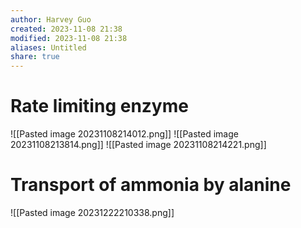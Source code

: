```yaml
---
author: Harvey Guo
created: 2023-11-08 21:38
modified: 2023-11-08 21:38
aliases: Untitled
share: true
---
```

# Rate limiting enzyme
![[Pasted image 20231108214012.png]]
![[Pasted image 20231108213814.png]]
![[Pasted image 20231108214221.png]]
# Transport of ammonia by alanine
![[Pasted image 20231222210338.png]]